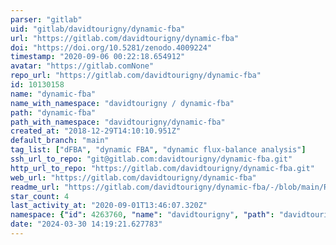 ```yaml
---
parser: "gitlab"
uid: "gitlab/davidtourigny/dynamic-fba"
url: "https://gitlab.com/davidtourigny/dynamic-fba"
doi: "https://doi.org/10.5281/zenodo.4009224"
timestamp: "2020-09-06 00:22:18.654912"
avatar: "https://gitlab.comNone"
repo_url: "https://gitlab.com/davidtourigny/dynamic-fba"
id: 10130158
name: "dynamic-fba"
name_with_namespace: "davidtourigny / dynamic-fba"
path: "dynamic-fba"
path_with_namespace: "davidtourigny/dynamic-fba"
created_at: "2018-12-29T14:10:10.951Z"
default_branch: "main"
tag_list: ["dFBA", "dynamic FBA", "dynamic flux-balance analysis"]
ssh_url_to_repo: "git@gitlab.com:davidtourigny/dynamic-fba.git"
http_url_to_repo: "https://gitlab.com/davidtourigny/dynamic-fba.git"
web_url: "https://gitlab.com/davidtourigny/dynamic-fba"
readme_url: "https://gitlab.com/davidtourigny/dynamic-fba/-/blob/main/README.rst"
star_count: 4
last_activity_at: "2020-09-01T13:46:07.320Z"
namespace: {"id": 4263760, "name": "davidtourigny", "path": "davidtourigny", "kind": "user", "full_path": "davidtourigny", "parent_id": null, "avatar_url": "https://secure.gravatar.com/avatar/d154e02544745419b4115b56845e8a2b?s=80&d=identicon", "web_url": "https://gitlab.com/davidtourigny"}
date: "2024-03-30 14:19:21.627783"
---
```

